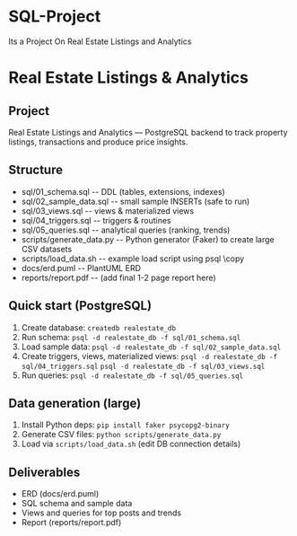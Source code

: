 # SQL-Project
Its a Project On Real Estate Listings and Analytics
# Real Estate Listings & Analytics

## Project
Real Estate Listings and Analytics — PostgreSQL backend to track property listings, transactions and produce price insights.

## Structure
- sql/01_schema.sql         -- DDL (tables, extensions, indexes)
- sql/02_sample_data.sql    -- small sample INSERTs (safe to run)
- sql/03_views.sql          -- views & materialized views
- sql/04_triggers.sql       -- triggers & routines
- sql/05_queries.sql        -- analytical queries (ranking, trends)
- scripts/generate_data.py  -- Python generator (Faker) to create large CSV datasets
- scripts/load_data.sh      -- example load script using psql \copy
- docs/erd.puml             -- PlantUML ERD
- reports/report.pdf        -- (add final 1-2 page report here)

## Quick start (PostgreSQL)
1. Create database:
   `createdb realestate_db`
2. Run schema:
   `psql -d realestate_db -f sql/01_schema.sql`
3. Load sample data:
   `psql -d realestate_db -f sql/02_sample_data.sql`
4. Create triggers, views, materialized views:
   `psql -d realestate_db -f sql/04_triggers.sql`
   `psql -d realestate_db -f sql/03_views.sql`
5. Run queries:
   `psql -d realestate_db -f sql/05_queries.sql`

## Data generation (large)
1. Install Python deps:
   `pip install faker psycopg2-binary`
2. Generate CSV files:
   `python scripts/generate_data.py`
3. Load via `scripts/load_data.sh` (edit DB connection details)

## Deliverables
- ERD (docs/erd.puml)
- SQL schema and sample data
- Views and queries for top posts and trends
- Report (reports/report.pdf)
